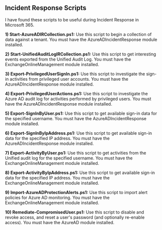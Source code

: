 ## Incident Response Scripts

I have found these scripts to be useful during Incident Response in Microsoft 365.

<b>1) Start-AzureADIRCollection.ps1:</b> Use this script to begin a collection of data against a tenant. You must have the AzureADIncidentResponse module installed.

<b>2) Start-UnifiedAuditLogIRCollection.ps1:</b> Use this script to get interesting events exported from the Unified Audit Log. You must have the ExchangeOnlineManagement module installed.

<b>3) Export-PrivilegedUserSignIn.ps1:</b> Use this script to investigate the sign-in activities from privileged user accounts. You must have the AzureADIncidentResponse module installed.

<b>4) Export-PrivilegedUserActions.ps1:</b> Use this script to investigate the Azure AD audit log for activities performed by privileged users. You must have the AzureADIncidentResponse module installed.

<b>5) Export-SignInByUser.ps1:</b> Use this script to get available sign-in data for the specified username. You must have the AzureADIncidentResponse module installed.

<b>6) Export-SignInByIpAddress.ps1:</b> Use this script to get available sign-in data for the specified IP address. You must have the AzureADIncidentResponse module installed. 

<b>7) Export-ActivityByUser.ps1:</b> Use this script to get activities from the Unified audit log for the specified username. You must have the ExchangeOnlineManagement module installed.  
  
<b>8) Export-ActivityByIpAddress.ps1:</b> Use this script to get available sign-in data for the specified IP address. You must have the ExchangeOnlineManagement module installed. 

<b>9) Import-AzureADProtectionAlerts.ps1:</b> Use this script to import alert policies for Azure AD monitoring. You must have the ExchangeOnlineManagement module installed.

<b>10) Remediate-CompromisedUser.ps1:</b> Use this script to disable and revoke access, and reset a user's password (and optionally re-enable access). You must have the AzureAD module installed.

